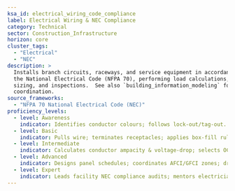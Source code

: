 ```yaml
---
ksa_id: electrical_wiring_code_compliance
label: Electrical Wiring & NEC Compliance
category: Technical
sector: Construction_Infrastructure
horizon: core
cluster_tags:
  - "Electrical"
  - "NEC"
description: >
  Installs branch circuits, raceways, and service equipment in accordance with
  the National Electrical Code (NFPA 70), performing load calculations, conduit
  sizing, and inspections.  See also `building_information_modeling` for model
  coordination.
source_frameworks:
  - "NFPA 70 National Electrical Code (NEC)"
proficiency_levels:
  - level: Awareness
    indicator: Identifies conductor colours; follows lock-out/tag-out.
  - level: Basic
    indicator: Pulls wire; terminates receptacles; applies box-fill rules.
  - level: Intermediate
    indicator: Calculates conductor ampacity & voltage-drop; selects OCPDs.
  - level: Advanced
    indicator: Designs panel schedules; coordinates AFCI/GFCI zones; drafts as-built drawings.
  - level: Expert
    indicator: Leads facility NEC compliance audits; mentors electricians; interfaces with AHJs.
---
```


